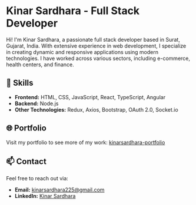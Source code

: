 # Kinar Sardhara - Full Stack Developer

Hi! I'm Kinar Sardhara, a passionate full stack developer based in Surat, Gujarat, India. With extensive experience in web development, I specialize in creating dynamic and responsive applications using modern technologies. I have worked across various sectors, including e-commerce, health centers, and finance.

## 🚀 Skills
- **Frontend:** HTML, CSS, JavaScript, React, TypeScript, Angular
- **Backend:** Node.js
- **Other Technologies:** Redux, Axios, Bootstrap, OAuth 2.0, Socket.io

## 🌐 Portfolio
Visit my portfolio to see more of my work:
[kinarsardhara-portfolio](https://kinarsardhara.vercel.app/)

## 📫 Contact
Feel free to reach out via:
- **Email:** kinarsardhara225@gmail.com
- **LinkedIn:** [Kinar Sardhara](https://linkedin.com/in/kinarsardhara222)
